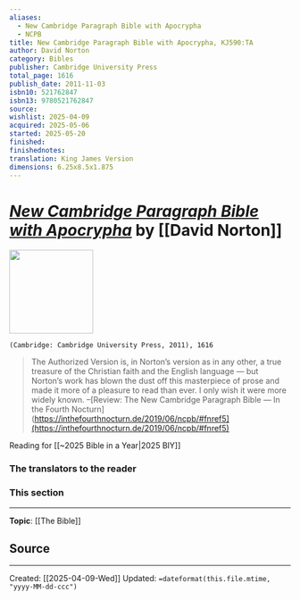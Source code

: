 ```yaml
---
aliases:
  - New Cambridge Paragraph Bible with Apocrypha
  - NCPB
title: New Cambridge Paragraph Bible with Apocrypha, KJ590:TA
author: David Norton
category: Bibles
publisher: Cambridge University Press
total_page: 1616
publish_date: 2011-11-03
isbn10: 521762847
isbn13: 9780521762847
source: 
wishlist: 2025-04-09
acquired: 2025-05-06
started: 2025-05-20
finished: 
finishednotes: 
translation: King James Version
dimensions: 6.25x8.5x1.875
---
```

# *[New Cambridge Paragraph Bible with Apocrypha]()* by [[David Norton]]

<img src="http://books.google.com/books/content?id=HFtvSAAACAAJ&printsec=frontcover&img=1&zoom=1&source=gbs_api" width=150>

`(Cambridge: Cambridge University Press, 2011), 1616`


>The Authorized Version is, in Norton’s version as in any other, a true treasure of the Christian faith and the English language — but Norton’s work has blown the dust off this masterpiece of prose and made it more of a pleasure to read than ever. I only wish it were more widely known.
>–[Review: The New Cambridge Paragraph Bible — In the Fourth Nocturn](https://inthefourthnocturn.de/2019/06/ncpb/#fnref5](https://inthefourthnocturn.de/2019/06/ncpb/#fnref5) 

Reading for [[~2025 Bible in a Year|2025 BIY]]

### The translators to the reader

### This section 

--- 
**Topic**: [[The Bible]]

**Source**
- 
 ---
Created: [[2025-04-09-Wed]]
Updated: `=dateformat(this.file.mtime, "yyyy-MM-dd-ccc")`